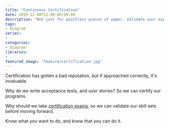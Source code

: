 ```yaml
---
title: "Continuous Certification"
date: 2019-12-08T12:00:06+09:00
description: "Not just for pointless pieces of paper. Validate your expectations. Make your expectations clear. Define your acceptance criteria."
tags:
- diagram
series:
-
categories:
- diagram
libraries:
- 
featured_image: "feature/certification.jpg"
---
```


Certification has gotten a bad reputation, but if approached correctly, it's invaluable.

Why do we write acceptance tests, and user stories? So we can certify our programs.

Why should we take [certification exams](/resources/tests), so we can validate our skill sets before moving forward.

Know what you want to do, and know that you can do it.